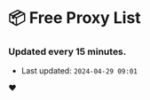 # :package: Free Proxy List
### Updated every 15 minutes.

- Last updated: `2024-04-29 09:01`

:heart:
